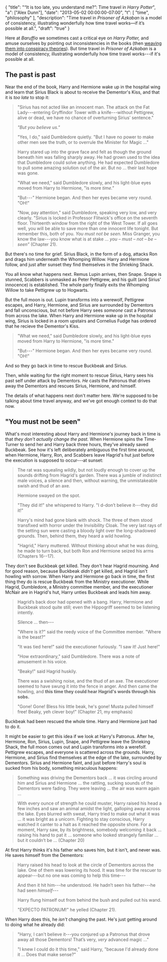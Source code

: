{
	"title": "&#8220;It is too late, you understand me?&#8221;: Time travel in <em>Harry Potter</em>",
	"a": ["Alex Dunn"],
	"date": "2013-05-02 00:00:00-07:00",
	"t": [
        "time",
        "philosophy"
		],
	"description": "Time travel in <em>Prisoner of Azkaban</em> is a model of consistency, illustrating wonderfully how time travel works&#8212;if it&#8217;s possible at all.",
    "draft": "true"
}

Here at *Baruffio* we sometimes cast a critical eye on *Harry Potter,*
and amuse ourselves by pointing out inconsistencies in the books (then
[weaving them into conspiracy theories](/p/trace "There's no Such
Thing as the Trace")).  But time travel in *Prisoner of Azkaban* is a
model of consistency, illustrating wonderfully how time travel
works---if it's possible at all.

<!--more-->

## The past is past

Near the end of the book, Harry and Hermione wake up in the hospital
wing and learn that Sirius Black is about to receive the Dementor's
Kiss, and that it is *too late* to stop it:

> "Sirius has not acted like an innocent man. The attack on the Fat
> Lady---entering Gryffindor Tower with a knife---without Pettigrew,
> alive or dead, we have no chance of overturning Sirius’ sentence."
>
> *"But you believe us."*
>
> "Yes, I do," said Dumbledore quietly. "But I have no power to make
> other men see the truth, or to overrule the Minister for Magic ..."
>
> Harry stared up into the grave face and felt as though the ground
> beneath him was falling sharply away.  He had grown used to the idea
> that Dumbledore could solve anything.  He had expected Dumbledore to
> pull some amazing solution out of the air.  But no ... their last
> hope was gone.
>
> "What we need," said Dumbledore slowly, and his light-blue eyes
> moved from Harry to Hermione, "is more *time."*
>
> "But---" Hermione began. And then her eyes became very round. "OH!"
>
> "Now, pay attention," said Dumbledore, speaking very low, and very
> clearly.  "Sirius is locked in Professor Flitwick's office on the
> seventh floor.  Thirteenth window from the right of the West Tower.
> If all goes well, you will be able to save more than one innocent
> life tonight.  But remember this, both of you. *You must not be
> seen.* Miss Granger, you know the law---you know what is at stake
> ... *you – must – not – be – seen”* (Chapter 21).


But there's no time for grief.  Sirius Black, in the form of a dog,
attacks Ron and drags him underneath the Whomping Willow.  Harry and
Hermione follow, and just after sunset they find themselves in the
Shrieking Shack.

You all know what happens next.  Remus Lupin arrives, then Snape.
Snape is stunned, Scabbers is unmasked as Peter Pettigrew, and his
guilt (and Sirius' innocence) is established.  The whole party finally
exits the Whomping Willow to take Pettigrew up to Hogwarts.

But the full moon is out.  Lupin transforms into a werewolf, Pettigrew
escapes, and Harry, Hermione, and Sirius are surrounded by Dementors
and fall unconscious, but not before Harry sees *someone* cast a
Patronus from across the lake.  When Harry and Hermione wake up in the
hospital wing, Sirius is locked in a room upstairs and Cornelius Fudge
has ordered that he recieve the Dementor's Kiss.

> "What we need," said Dumbledore slowly, and his light-blue eyes
> moved from Harry to Hermione, "is more time."
>
> "But---" Hermione began.  And then her eyes became very round. "OH!"

And so they go back in time to rescue Buckbeak and Sirius.




Then, while waiting for the right moment to rescue Sirius, Harry sees
his past self under attack by Dementors.  *He* casts the Patronus that
drives away the Dementors and rescues Sirius, Hermione, and himself.

The details of what happens next don't matter here.  We're supposed to
be talking about time travel anyway, and we've got enough context to
do that now.

## "You must not be seen"

What's most interesting about Harry and Hermione's journey back in
time is that *they don't actually change the past.* When Hermione
spins the Time-Turner to send her and Harry back three hours, they've
already saved Buckbeak.  See how it's left deliberately ambiguous the
first time around, when Hermione, Harry, Ron, and Scabbers leave
Hagrid's hut just before the execution is supposed to occur---at
sunset:

> The rat was squealing wildly, but not loudly enough to cover up the
> sounds drifting from Hagrid's garden. There was a jumble of
> indistinct male voices, a silence and then, without warning, the
> unmistakeable swish and thud of an axe.
>
> Hermione swayed on the spot.
>
> "They did it!" she whispered to Harry. "I d-don’t believe it---they
> did it!"
>
> Harry's mind had gone blank with shock. The three of them stood
> transfixed with horror under the Invisibility Cloak. The very last
> rays of the setting sun were casting a bloody light over the
> long-shadowed grounds. Then, behind them, they heard a wild howling.
>
> "Hagrid," Harry muttered. Without thinking about what he was doing,
> he made to turn back, but both Ron and Hermione seized his arms
> (Chapters 16--17).

They don't see Buckbeak get killed.  They don't hear Hagrid mourning.
And for good reason, because Buckbeak *didn't* get killed, and Hagrid
isn't howling with sorrow.  When Harry and Hermione go back in time,
the first thing they do is rescue Buckbeak from the Ministry
executioner.  While Hagrid, Dumbledore, a Ministry committee member,
and the executioner McNair are in Hagrid's hut, Harry unties Buckbeak
and leads him away.

> Hagrid’s back door had opened with a bang. Harry, Hermione and
> Buckbeak stood quite still; even the Hippogriff seemed to be
> listening intently.
>
> Silence ... then---
>
> "Where is it?" said the reedy voice of the Committee member. "Where
> is the beast?"
>
> "It was tied here!" said the executioner furiously. "I saw it! Just
> here!"
>
> "How extraordinary," said Dumbledore. There was a note of amusement
> in his voice.
>
> "Beaky!" said Hagrid huskily.
>
> There was a swishing noise, and the thud of an axe. The executioner
> seemed to have swung it into the fence in anger. And then came the
> howling, and **this time they could hear Hagrid's words through his
> sobs.**
>
> "Gone! Gone! Bless his little beak, he's gone! Musta pulled himself
> free! Beaky, yeh clever boy!" (Chapter 21, my emphasis)

Buckbeak had been rescued the whole time.  Harry and Hermione just had
to do it.

It might be easier to get this idea if we look at Harry's Patronus.
After he, Hermione, Ron, Sirius, Lupin, Snape, and Pettigrew leave the
Shrieking Shack, the full moon comes out and Lupin transforms into a
werefolf.  Pettigrew escapes, and everyone is scattered across the
grounds.  Harry, Hermione, and Sirius find themselves at the edge of
the lake, surrounded by Dementors.  Sirius and Hermione faint, and
just before Harry's soul is sucked from his body, something miraculous
happens:

> Something was driving the Dementors back ... it was circling around
> him and Sirius and Hermione ... the rattling, sucking sounds of the
> Dementors were fading. They were leaving ... the air was warm again
> ...
>
> With every ounce of strength he could muster, Harry raised his head
> a few inches and saw an animal amidst the light, galloping away
> across the lake. Eyes blurred with sweat, Harry tried to make out
> what it was ... it was bright as a unicorn.  Fighting to stay
> conscious, Harry watched it canter to a halt as it reached the
> opposite shore.  For a moment, Harry saw, by its brightness,
> somebody welcoming it back ... raising his hand to pat it
> ... someone who looked strangely familiar ... but it couldn’t be
> ... (Chapter 20)

At first Harry thinks it's his father who saves him, but it isn't, and
never was.  He saves himself from the Dementors:

> Harry raised his head to look at the circle of Dementors across the
> lake.  One of them was lowering its hood.  It was time for the
> rescuer to appear---but no one was coming to help this time---
>
> And then it hit him---he understood. He hadn’t seen his father---he
> had seen *himself*---
>
> Harry flung himself out from behind the bush and pulled out his
> wand.
>
> "EXPECTO PATRONUM!" he yelled (Chapter 21).

When Harry does this, he *isn't* changing the past.  He's just getting
around to doing what he already did:

> "Harry, I can't believe it---you conjured up a Patronus that drove
> away all those Dementors! That’s very, *very* advanced magic ..."
>
> "I knew I could do it this time," said Harry, "because I'd already
> done it ... Does that make sense?"
